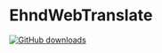 # EhndWebTranslate

[![GitHub downloads](https://img.shields.io/github/downloads/kdrkdrkdr/EhndWebTranslate/total.svg?logo=github)](https://github.com/kdrkdrkdr/EhndWebTranslate/releases)

